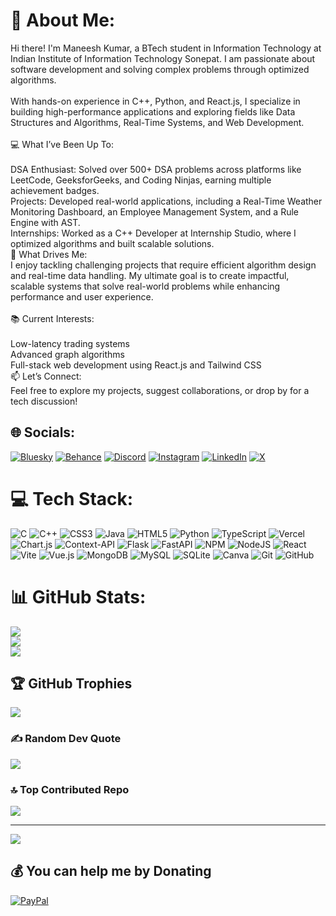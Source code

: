 # 💫 About Me:
Hi there! I'm Maneesh Kumar, a  BTech student in Information Technology at Indian Institute of Information Technology Sonepat. I am passionate about software development and solving complex problems through optimized algorithms.<br><br>With hands-on experience in C++, Python, and React.js, I specialize in building high-performance applications and exploring fields like Data Structures and Algorithms, Real-Time Systems, and Web Development.<br><br>💻 What I’ve Been Up To:<br><br>DSA Enthusiast: Solved over 500+ DSA problems across platforms like LeetCode, GeeksforGeeks, and Coding Ninjas, earning multiple achievement badges.<br>Projects: Developed real-world applications, including a Real-Time Weather Monitoring Dashboard, an Employee Management System, and a Rule Engine with AST.<br>Internships: Worked as a C++ Developer at Internship Studio, where I optimized algorithms and built scalable solutions.<br>🚀 What Drives Me:<br>I enjoy tackling challenging projects that require efficient algorithm design and real-time data handling. My ultimate goal is to create impactful, scalable systems that solve real-world problems while enhancing performance and user experience.<br><br>📚 Current Interests:<br><br>Low-latency trading systems<br>Advanced graph algorithms<br>Full-stack web development using React.js and Tailwind CSS<br>📫 Let’s Connect:<br>Feel free to explore my projects, suggest collaborations, or drop by for a tech discussion!


## 🌐 Socials:
[![Bluesky](https://img.shields.io/badge/bluesky-0285FF?style=for-the-badge&logo=bluesky&logoColor=%23FFFFFF)](https://bsky.app/profile/maneeshmkp) [![Behance](https://img.shields.io/badge/Behance-1769ff?logo=behance&logoColor=white)](https://behance.net/maneeshmkp) [![Discord](https://img.shields.io/badge/Discord-%237289DA.svg?logo=discord&logoColor=white)](https://discord.gg/maneeshmkp38) [![Instagram](https://img.shields.io/badge/Instagram-%23E4405F.svg?logo=Instagram&logoColor=white)](https://instagram.com/maneesh.prajapati_38) [![LinkedIn](https://img.shields.io/badge/LinkedIn-%230077B5.svg?logo=linkedin&logoColor=white)](https://linkedin.com/in/maneesh-kumar-520390257) [![X](https://img.shields.io/badge/X-black.svg?logo=X&logoColor=white)](https://x.com/ManeeshKum14044) 

# 💻 Tech Stack:
![C](https://img.shields.io/badge/c-%2300599C.svg?style=flat-square&logo=c&logoColor=white) ![C++](https://img.shields.io/badge/c++-%2300599C.svg?style=flat-square&logo=c%2B%2B&logoColor=white) ![CSS3](https://img.shields.io/badge/css3-%231572B6.svg?style=flat-square&logo=css3&logoColor=white) ![Java](https://img.shields.io/badge/java-%23ED8B00.svg?style=flat-square&logo=openjdk&logoColor=white) ![HTML5](https://img.shields.io/badge/html5-%23E34F26.svg?style=flat-square&logo=html5&logoColor=white) ![Python](https://img.shields.io/badge/python-3670A0?style=flat-square&logo=python&logoColor=ffdd54) ![TypeScript](https://img.shields.io/badge/typescript-%23007ACC.svg?style=flat-square&logo=typescript&logoColor=white) ![Vercel](https://img.shields.io/badge/vercel-%23000000.svg?style=flat-square&logo=vercel&logoColor=white) ![Chart.js](https://img.shields.io/badge/chart.js-F5788D.svg?style=flat-square&logo=chart.js&logoColor=white) ![Context-API](https://img.shields.io/badge/Context--Api-000000?style=flat-square&logo=react) ![Flask](https://img.shields.io/badge/flask-%23000.svg?style=flat-square&logo=flask&logoColor=white) ![FastAPI](https://img.shields.io/badge/FastAPI-005571?style=flat-square&logo=fastapi) ![NPM](https://img.shields.io/badge/NPM-%23CB3837.svg?style=flat-square&logo=npm&logoColor=white) ![NodeJS](https://img.shields.io/badge/node.js-6DA55F?style=flat-square&logo=node.js&logoColor=white) ![React](https://img.shields.io/badge/react-%2320232a.svg?style=flat-square&logo=react&logoColor=%2361DAFB) ![Vite](https://img.shields.io/badge/vite-%23646CFF.svg?style=flat-square&logo=vite&logoColor=white) ![Vue.js](https://img.shields.io/badge/vue.js-%2335495e.svg?style=flat-square&logo=vuedotjs&logoColor=%234FC08D) ![MongoDB](https://img.shields.io/badge/MongoDB-%234ea94b.svg?style=flat-square&logo=mongodb&logoColor=white) ![MySQL](https://img.shields.io/badge/mysql-4479A1.svg?style=flat-square&logo=mysql&logoColor=white) ![SQLite](https://img.shields.io/badge/sqlite-%2307405e.svg?style=flat-square&logo=sqlite&logoColor=white) ![Canva](https://img.shields.io/badge/Canva-%2300C4CC.svg?style=flat-square&logo=Canva&logoColor=white) ![Git](https://img.shields.io/badge/git-%23F05033.svg?style=flat-square&logo=git&logoColor=white) ![GitHub](https://img.shields.io/badge/github-%23121011.svg?style=flat-square&logo=github&logoColor=white)
# 📊 GitHub Stats:
![](https://github-readme-stats.vercel.app/api?username=maneeshmkp&theme=dark&hide_border=true&include_all_commits=false&count_private=false)<br/>
![](https://github-readme-streak-stats.herokuapp.com/?user=maneeshmkp&theme=dark&hide_border=true)<br/>
![](https://github-readme-stats.vercel.app/api/top-langs/?username=maneeshmkp&theme=dark&hide_border=true&include_all_commits=false&count_private=false&layout=compact)

## 🏆 GitHub Trophies
![](https://github-profile-trophy.vercel.app/?username=maneeshmkp&theme=radical&no-frame=false&no-bg=false&margin-w=4)

### ✍️ Random Dev Quote
![](https://quotes-github-readme.vercel.app/api?type=horizontal&theme=radical)

### 🔝 Top Contributed Repo
![](https://github-contributor-stats.vercel.app/api?username=maneeshmkp&limit=5&theme=dark&combine_all_yearly_contributions=true)

---
[![](https://visitcount.itsvg.in/api?id=maneeshmkp&icon=0&color=0)](https://visitcount.itsvg.in)

  ## 💰 You can help me by Donating
  [![PayPal](https://img.shields.io/badge/PayPal-00457C?style=for-the-badge&logo=paypal&logoColor=white)](https://paypal.me/maneeshmkp) 

  
<!-- Proudly created with GPRM ( https://gprm.itsvg.in ) -->
